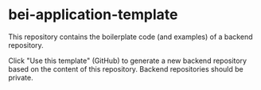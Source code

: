 # bei-application-template

This repository contains the boilerplate code (and examples) of a backend repository.

Click "Use this template" (GitHub) to generate a new backend repository based on the content of this repository. Backend
repositories should be private.
